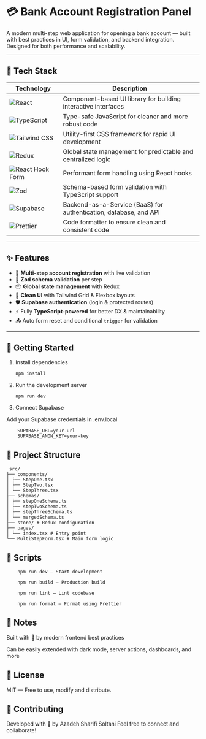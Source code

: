 # 💳 Bank Account Registration Panel

A modern multi-step web application for opening a bank account — built with best practices in UI, form validation, and backend integration. Designed for both performance and scalability.

---

## 🔧 Tech Stack

| Technology                                                                                                                 | Description                                                       |
| -------------------------------------------------------------------------------------------------------------------------- | ----------------------------------------------------------------- |
| ![React](https://img.shields.io/badge/-React-61DAFB?logo=react&logoColor=white&style=flat)                                 | Component-based UI library for building interactive interfaces    |
| ![TypeScript](https://img.shields.io/badge/-TypeScript-3178C6?logo=typescript&logoColor=white&style=flat)                  | Type-safe JavaScript for cleaner and more robust code             |
| ![Tailwind CSS](https://img.shields.io/badge/-Tailwind%20CSS-38B2AC?logo=tailwind-css&logoColor=white&style=flat)          | Utility-first CSS framework for rapid UI development              |
| ![Redux](https://img.shields.io/badge/-Redux-764ABC?logo=redux&logoColor=white&style=flat)                                 | Global state management for predictable and centralized logic     |
| ![React Hook Form](https://img.shields.io/badge/-React%20Hook%20Form-EC5990?logo=reacthookform&logoColor=white&style=flat) | Performant form handling using React hooks                        |
| ![Zod](https://img.shields.io/badge/-Zod-7C3AED?style=flat&logo=Zod&logoColor=white)                                       | Schema-based form validation with TypeScript support              |
| ![Supabase](https://img.shields.io/badge/-Supabase-3ECF8E?logo=supabase&logoColor=white&style=flat)                        | Backend-as-a-Service (BaaS) for authentication, database, and API |
| ![Prettier](https://img.shields.io/badge/-Prettier-F7B93E?logo=prettier&logoColor=black&style=flat)                        | Code formatter to ensure clean and consistent code                |

---

## ✨ Features

- 🔐 **Multi-step account registration** with live validation
- 🧾 **Zod schema validation** per step
- 📦 **Global state management** with Redux
- 💅 **Clean UI** with Tailwind Grid & Flexbox layouts
- 🛡️ **Supabase authentication** (login & protected routes)
- ⚡ Fully **TypeScript-powered** for better DX & maintainability
- 📤 Auto form reset and conditional `trigger` for validation

---

## 🚀 Getting Started

1.  Install dependencies

        npm install

2.  Run the development server

        npm run dev

3.  Connect Supabase

Add your Supabase credentials in .env.local

        SUPABASE_URL=your-url
        SUPABASE_ANON_KEY=your-key

## 📁 Project Structure

```
 src/
├── components/
│ ├── StepOne.tsx
│ ├── StepTwo.tsx
│ └── StepThree.tsx
├── schemas/
│ ├── stepOneSchema.ts
│ ├── stepTwoSchema.ts
│ ├── stepThreeSchema.ts
│ └── mergedSchema.ts
├── store/ # Redux configuration
├── pages/
│ └── index.tsx # Entry point
└── MultiStepForm.tsx # Main form logic

```

## 🧪 Scripts

        npm run dev – Start development

        npm run build – Production build

        npm run lint – Lint codebase

        npm run format – Format using Prettier

## 📌 Notes

Built with 💙 by modern frontend best practices

Can be easily extended with dark mode, server actions, dashboards, and more

## 📄 License

MIT — Free to use, modify and distribute.

## 🌟 Contributing

Developed with 🌻 by Azadeh Sharifi Soltani Feel free to connect and collaborate!
